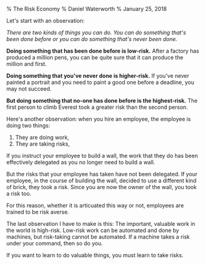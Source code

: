 % The Risk Economy
% Daniel Waterworth
% January 25, 2018

Let's start with an observation:

*There are two kinds of things you can do. You can do something that's been
done before or you can do something that's never been done.*

**Doing something that has been done before is low-risk.** After a
factory has produced a million pens, you can be quite sure that it can
produce the million and first.

**Doing something that you've never done is higher-risk.** If you've
never painted a portrait and you need to paint a good one before a
deadline, you may not succeed.

**But doing something that no-one has done before is the
highest-risk.** The first person to climb Everest took a greater risk
than the second person.

Here's another observation: when you hire an employee, the employee is
doing two things:

 1. They are doing work,
 2. They are taking risks,

If you instruct your employee to build a wall, the work that they do has
been effectively delegated as you no longer need to build a wall.

But the risks that your employee has taken have not been delegated. If
your employee, in the course of building the wall, decided to use a
different kind of brick, they took a risk. Since you are now the
owner of the wall, you took a risk too.

For this reason, whether it is articuated this way or not, employees are
trained to be risk averse.

The last observation I have to make is this: The important, valuable work
in the world is high-risk. Low-risk work can be automated and done by
machines, but risk-taking cannot be automated. If a machine takes a risk
under your command, then so do you.

If you want to learn to do valuable things, you must learn to take risks.
